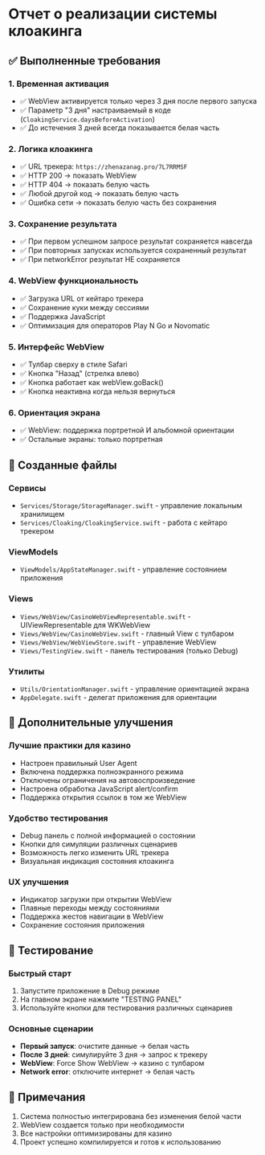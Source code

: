 # Отчет о реализации системы клоакинга

## ✅ Выполненные требования

### 1. Временная активация
- ✅ WebView активируется только через 3 дня после первого запуска
- ✅ Параметр "3 дня" настраиваемый в коде (`CloakingService.daysBeforeActivation`)
- ✅ До истечения 3 дней всегда показывается белая часть

### 2. Логика клоакинга
- ✅ URL трекера: `https://zhenazanag.pro/7L7RRMSF`
- ✅ HTTP 200 → показать WebView
- ✅ HTTP 404 → показать белую часть  
- ✅ Любой другой код → показать белую часть
- ✅ Ошибка сети → показать белую часть без сохранения

### 3. Сохранение результата
- ✅ При первом успешном запросе результат сохраняется навсегда
- ✅ При повторных запусках используется сохраненный результат
- ✅ При networkError результат НЕ сохраняется

### 4. WebView функциональность
- ✅ Загрузка URL от кейтаро трекера
- ✅ Сохранение куки между сессиями
- ✅ Поддержка JavaScript
- ✅ Оптимизация для операторов Play N Go и Novomatic

### 5. Интерфейс WebView
- ✅ Тулбар сверху в стиле Safari
- ✅ Кнопка "Назад" (стрелка влево)
- ✅ Кнопка работает как webView.goBack()
- ✅ Кнопка неактивна когда нельзя вернуться

### 6. Ориентация экрана
- ✅ WebView: поддержка портретной И альбомной ориентации
- ✅ Остальные экраны: только портретная

## 📁 Созданные файлы

### Сервисы
- `Services/Storage/StorageManager.swift` - управление локальным хранилищем
- `Services/Cloaking/CloakingService.swift` - работа с кейтаро трекером

### ViewModels
- `ViewModels/AppStateManager.swift` - управление состоянием приложения

### Views
- `Views/WebView/CasinoWebViewRepresentable.swift` - UIViewRepresentable для WKWebView
- `Views/WebView/CasinoWebView.swift` - главный View с тулбаром
- `Views/WebView/WebViewStore.swift` - управление WebView
- `Views/TestingView.swift` - панель тестирования (только Debug)

### Утилиты
- `Utils/OrientationManager.swift` - управление ориентацией экрана
- `AppDelegate.swift` - делегат приложения для ориентации

## 🎯 Дополнительные улучшения

### Лучшие практики для казино
- Настроен правильный User Agent
- Включена поддержка полноэкранного режима
- Отключены ограничения на автовоспроизведение
- Настроена обработка JavaScript alert/confirm
- Поддержка открытия ссылок в том же WebView

### Удобство тестирования
- Debug панель с полной информацией о состоянии
- Кнопки для симуляции различных сценариев
- Возможность легко изменить URL трекера
- Визуальная индикация состояния клоакинга

### UX улучшения
- Индикатор загрузки при открытии WebView
- Плавные переходы между состояниями
- Поддержка жестов навигации в WebView
- Сохранение состояния приложения

## 🧪 Тестирование

### Быстрый старт
1. Запустите приложение в Debug режиме
2. На главном экране нажмите "TESTING PANEL"
3. Используйте кнопки для тестирования различных сценариев

### Основные сценарии
- **Первый запуск**: очистите данные → белая часть
- **После 3 дней**: симулируйте 3 дня → запрос к трекеру
- **WebView**: Force Show WebView → казино с тулбаром
- **Network error**: отключите интернет → белая часть

## 📝 Примечания

1. Система полностью интегрирована без изменения белой части
2. WebView создается только при необходимости
3. Все настройки оптимизированы для казино
4. Проект успешно компилируется и готов к использованию 